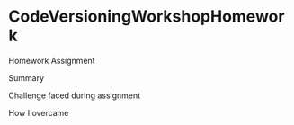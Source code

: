 # CodeVersioningWorkshopHomework
Homework Assignment

Summary

Challenge faced during assignment

How I overcame
